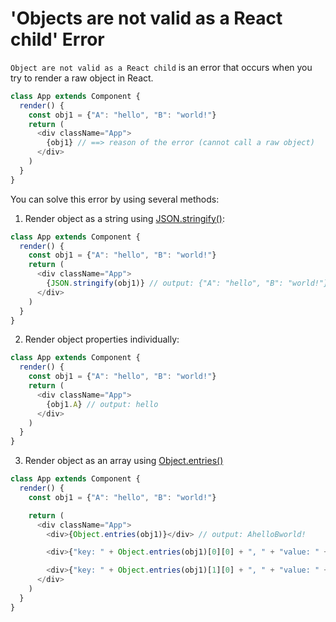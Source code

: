 # 'Objects are not valid as a React child' Error

```Object are not valid as a React child``` is an error that occurs when you try to render a raw object in React.

```javascript
class App extends Component {
  render() {
    const obj1 = {"A": "hello", "B": "world!"}
    return (
      <div className="App">
        {obj1} // ==> reason of the error (cannot call a raw object)
      </div>
    )
  }
}
```

You can solve this error by using several methods:

1. Render object as a string using [JSON.stringify()](https://github.com/jbcolby0063/til/blob/main/json/stringify.md):
```javascript
class App extends Component {
  render() {
    const obj1 = {"A": "hello", "B": "world!"}
    return (
      <div className="App">
        {JSON.stringify(obj1)} // output: {"A": "hello", "B": "world!"}
      </div>
    )
  }
}
```
2. Render object properties individually:
```javascript
class App extends Component {
  render() {
    const obj1 = {"A": "hello", "B": "world!"}
    return (
      <div className="App">
        {obj1.A} // output: hello
      </div>
    )
  }
}
```
3. Render object as an array using [Object.entries()](https://github.com/jbcolby0063/til/blob/main/javascript/object_entries.md)
```javascript
class App extends Component {
  render() {
    const obj1 = {"A": "hello", "B": "world!"}

    return (
      <div className="App">
        <div>{Object.entries(obj1)}</div> // output: AhelloBworld!

        <div>{"key: " + Object.entries(obj1)[0][0] + ", " + "value: " + Object.entries(obj1)[0][1]}</div> // output: key: A, value: hello

        <div>{"key: " + Object.entries(obj1)[1][0] + ", " + "value: " + Object.entries(obj1)[1][1]}</div> // output: key: B, value: world!
      </div>
    )
  }
}
```
